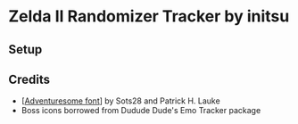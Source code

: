 
# Zelda II Randomizer Tracker by initsu

## Setup

## Credits

 - [[Adventuresome font](https://fontstruct.com/fontstructions/show/2534549/zelda-ii-the-adventure-of-link-8)] by Sots28 and Patrick H. Lauke
 - Boss icons borrowed from Dudude Dude's Emo Tracker package
